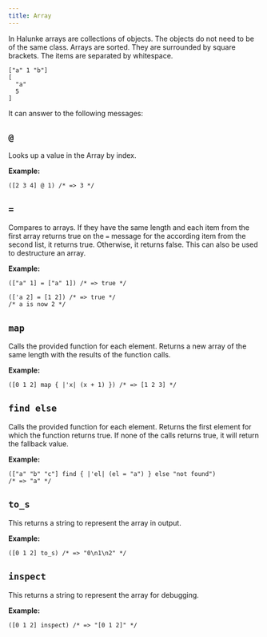 ```yaml
---
title: Array
---
```


In Halunke arrays are collections of objects. The objects do not
need to be of the same class. Arrays are sorted. They are
surrounded by square brackets. The items are separated by
whitespace.

```
["a" 1 "b"]
[
  "a"
  5
]
```

It can answer to the following messages:

## `@`

Looks up a value in the Array by index.

**Example:**

```
([2 3 4] @ 1) /* => 3 */
```

## `=`

Compares to arrays. If they have the same length and each item from
the first array returns true on the `=` message for the according
item from the second list, it returns true. Otherwise, it returns
false. This can also be used to destructure an array.

**Example:**

```
(["a" 1] = ["a" 1]) /* => true */

(['a 2] = [1 2]) /* => true */
/* a is now 2 */
```

## `map`

Calls the provided function for each element. Returns a new array of the same
length with the results of the function calls.

**Example:**

```
([0 1 2] map { |'x| (x + 1) }) /* => [1 2 3] */
```

## `find else`

Calls the provided function for each element. Returns the first element for
which the function returns true. If none of the calls returns true, it will
return the fallback value.

**Example:**

```
(["a" "b" "c"] find { |'el| (el = "a") } else "not found")
/* => "a" */
```

## `to_s`

This returns a string to represent the array in output.

**Example:**

```
([0 1 2] to_s) /* => "0\n1\n2" */
```

## `inspect`

This returns a string to represent the array for debugging.

**Example:**

```
([0 1 2] inspect) /* => "[0 1 2]" */
```
